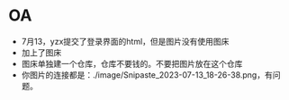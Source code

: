 # OA
- 7月13，yzx提交了登录界面的html，但是图片没有使用图床
- 加上了图床
- 图床单独建一个仓库，仓库不要钱的。不要把图片放在这个仓库
- 你图片的连接都是：./image/Snipaste_2023-07-13_18-26-38.png，有问题。
